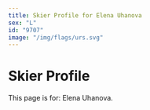 ```yaml
---
title: Skier Profile for Elena Uhanova
sex: "L"
id: "9707"
image: "/img/flags/urs.svg" 
---
```


# Skier Profile

This page is for: Elena Uhanova.
    